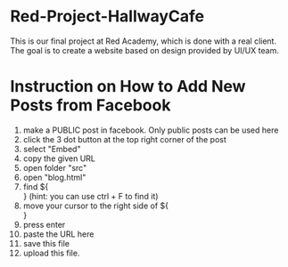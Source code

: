 # Red-Project-HallwayCafe
This is our final project at Red Academy, which is done with a real client. The goal is to create a website based on design provided by UI/UX team.

# Instruction on How to Add New Posts from Facebook
  1. make a PUBLIC post in facebook. Only public posts can be used here
  2. click the 3 dot button at the top right corner of the post
  3. select "Embed"
  4. copy the given URL
  5. open folder "src"
  6. open "blog.html"
  7. find ${<div class="blog-posts">} (hint: you can use ctrl + F to find it)
  8. move your cursor to the right side of ${<div class="blog-posts">}
  9. press enter
  10. paste the URL here
  11. save this file
  12. upload this file.
